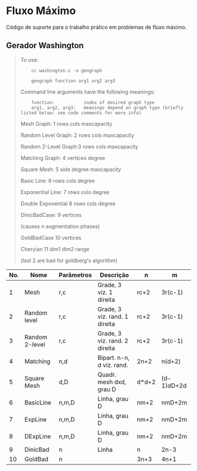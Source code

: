 # Fluxo Máximo
Código de suporte para o trabalho prático em problemas de fluxo máximo.


## Gerador Washington

>To use:
>
>         cc washington.c -o gengraph
>
>         gengraph function arg1 arg2 arg3
>
>Command line arguments have the following meanings:
>
>         function:           index of desired graph type
>         arg1, arg2, arg3:   meanings depend on graph type (briefly listed below: see code comments for more info)
>Mesh Graph:          1 rows  cols  maxcapacity
> 
>Random Level Graph:  2 rows  cols  maxcapacity
> 
>Random 2-Level Graph:3 rows  cols  maxcapacity
> 
>Matching Graph:      4 vertices  degree
> 
>Square Mesh:         5 side  degree  maxcapacity
> 
>Basic Line:          6 rows  cols  degree
> 
>Exponential Line:    7 rows  cols  degree
> 
>Double Exponential   8 rows  cols  degree
> 
>DinicBadCase:        9 vertices
> 
>(causes n augmentation phases)
> 
>GoldBadCase         10 vertices
> 
>Cheryian            11 dim1 dim2  range
> 
>(last 2 are bad for goldberg's algorithm)

| No. | Nome | Parâmetros | Descrição | n | m |
|--|--|--|--|--|--|
|   1 | Mesh | r,c | Grade, 3 viz. 1 direita | rc+2 | 3r(c-1) |
|   2 | Random level | r,c | Grade, 3 viz. rand. 1 direita | rc+2 | 3r(c-1) |
|   3 | Random 2-level | r,c | Grade, 3 viz. rand. 2 direita | rc+2 | 3r(c-1) |
|   4 | Matching | n,d | Bipart. n-n, d viz. rand. | 2n+2 | n(d+2) |
|   5 | Square Mesh | d,D | Quadr. mesh dxd, grau D | d*d+2 | (d-1)dD+2d |
|   6 | BasicLine | n,m,D | Linha, grau D| nm+2 | nmD+2m |
|   7 | ExpLine | n,m,D | Linha, grau D | nm+2 | nmD+2m |
|   8 | DExpLine | n,m,D | Linha, grau D | nm+2 | nmD+2m |
|   9 | DinicBad | n | Linha | n | 2n-3|
|  10 | GoldBad | n | | 3n+3 | 4n+1 |
